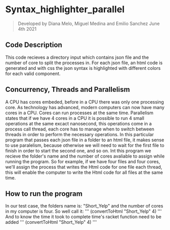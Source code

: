 # Syntax_highlighter_parallel
> Developed by Diana Melo, Miguel Medina and Emilio Sanchez
> June 4th 2021

## Code Description
This code recieves a directory input which contains json file and the number of core to split the processes in. For each json file, an html code is generated and with css the json syntax is highlighted with different colors for each valid component.

## Concurrency, Threads and Parallelism
A CPU has cores embeded, before in a CPU there was only one processing core. As technology has advanced, modern computers can now have many cores in a CPU. Cores can run processes at the same time. Parallelism states that if we have 4 cores in a CPU it is possible to run 4 small operations at the same excact nanosecond, this operations come in a process call thread, each core has to manage when to switch between threads in order to perform the necessary operations.
In this particular program that passes each json file in a folder to an html file, it makes sense to use paralelism, because otherwise we will need to wait for the first file to finish in order to start the second one, and so on.
Int this program we recieve the folder's name and the number of cores avaliable to assign while running the program. So for example, if we have four files and four cores, we'll assign the process that writes the Html code for one file each thread, this will enable the computer to write the Html code for all files at the same time.

## How to run the program
In our test case, the folders name is: "Short_Yelp" and the number of cores in my computer is four. So well call it:
'''
(convertToHtml "Short_Yelp" 4)
'''
And to know the time it took to complete time's racket function need to be added
'''
(convertToHtml "Short_Yelp" 4)
'''
